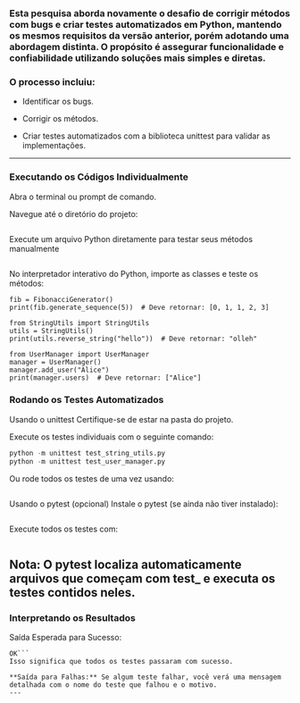 ### Esta pesquisa aborda novamente o desafio de corrigir métodos com bugs e criar testes automatizados em Python, mantendo os mesmos requisitos da versão anterior, porém adotando uma abordagem distinta. O propósito é assegurar funcionalidade e confiabilidade utilizando soluções mais simples e diretas.


### O processo incluiu:
* Identificar os bugs.

* Corrigir os métodos.

* Criar testes automatizados com a biblioteca unittest para validar as implementações.

---
### Executando os Códigos Individualmente
Abra o terminal ou prompt de comando.

Navegue até o diretório do projeto:
```cd caminho/para/projeto_testes
```
Execute um arquivo Python diretamente para testar seus métodos manualmente
```python
```
No interpretador interativo do Python, importe as classes e teste os métodos:
```from FibonacciGenerator import FibonacciGenerator
fib = FibonacciGenerator()
print(fib.generate_sequence(5))  # Deve retornar: [0, 1, 1, 2, 3]

from StringUtils import StringUtils
utils = StringUtils()
print(utils.reverse_string("hello"))  # Deve retornar: "olleh"

from UserManager import UserManager
manager = UserManager()
manager.add_user("Alice")
print(manager.users)  # Deve retornar: ["Alice"]
```
### Rodando os Testes Automatizados
Usando o unittest
Certifique-se de estar na pasta do projeto.

Execute os testes individuais com o seguinte comando:
```python -m unittest test_fibonacci_generator.py
python -m unittest test_string_utils.py
python -m unittest test_user_manager.py
```
Ou rode todos os testes de uma vez usando:

```python -m unittest discover
```

Usando o pytest (opcional)
Instale o pytest (se ainda não tiver instalado):

```pip install pytest
```
Execute todos os testes com:
```pytest
```
**Nota:** O pytest localiza automaticamente arquivos que começam com test_ e executa os testes contidos neles.
---
### Interpretando os Resultados
Saída Esperada para Sucesso:
```Ran 2 tests in 0.003s
OK```
Isso significa que todos os testes passaram com sucesso.

**Saída para Falhas:** Se algum teste falhar, você verá uma mensagem detalhada com o nome do teste que falhou e o motivo.
---





